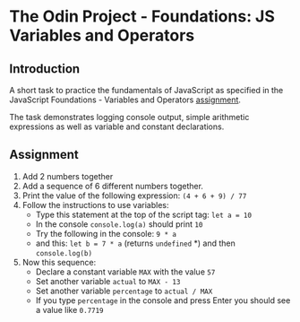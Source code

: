 # The Odin Project - Foundations: JS Variables and Operators

## Introduction

A short task to practice the fundamentals of JavaScript as specified in the JavaScript Foundations - Variables and Operators
[assignment](https://www.theodinproject.com/lessons/foundations-variables-and-operators#assignment).

The task demonstrates logging console output, simple arithmetic expressions as well as variable and constant declarations.

## Assignment

1. Add 2 numbers together
2. Add a sequence of 6 different numbers together.
3. Print the value of the following expression: `(4 + 6 + 9) / 77` <!-- Answer should be approximately 0.24675 -->
4. Follow the instructions to use variables:
    * Type this statement at the top of the script tag: `let a = 10`
    * In the console `console.log(a)` should print `10`
    * Try the following in the console: `9 * a`
    * and this: `let b = 7 * a` (returns `undefined` *) and then `console.log(b)`
5. Now this sequence:
    * Declare a constant variable `MAX` with the value `57`
    * Set another variable `actual` to `MAX - 13`
    * Set another variable `percentage` to `actual / MAX`
    * If you type `percentage` in the console and press Enter you should see a value like `0.7719`
